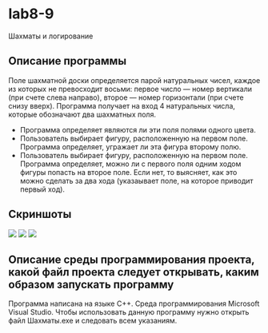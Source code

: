 # lab8-9
Шахматы и логирование
## Описание программы
Поле шахматной доски определяется парой натуральных чисел, каждое из которых не превосходит восьми: 
первое число — номер вертикали (при счете слева направо), 
второе — номер горизонтали (при счете снизу вверх).
Программа получает на вход 4 натуральных числа, которые обозначают два шахматных поля.
+ Программа определяет являются ли эти поля полями одного цвета.
+ Пользователь выбирает фигуру, расположенную на первом поле. 
Программа определяет, угражает ли эта фигура второму полю.
+  Пользователь выбирает фигуру, расположенную на первом поле. Программа определяет, можно ли с первого поля одним ходом фигуры попасть на второе поле. Если нет, то выясняет, как это можно сделать за два хода (указаывает поле, на которое приводит первый ход).
## Скриншоты
![](https://sun9-31.userapi.com/impg/6QrkHUbS-unbJGz3DCQKFKd3AwGswEyu4cLyvQ/K2wVSFilj4g.jpg?size=1921x525&quality=96&sign=ec070eb7aac63b0c81a1c4ebb0ad2377&type=album)
![](https://sun9-58.userapi.com/impg/2QztMVcJyh_NimwadAihgss44WXuXAR2KX8fJA/ryxJmxIKJpk.jpg?size=1921x440&quality=96&sign=bf33db95caf7be74ea457aa30530e6c5&type=album)
![](https://sun9-25.userapi.com/impg/hVGBaoHM-szSHe69tT2iQ_stE5yrGLr93tuXIg/Y5nmY8F7cAI.jpg?size=1919x479&quality=96&sign=1c22df5f8a40416764f68737be43bf76&type=album)
## Описание среды программирования проекта, какой файл проекта следует открывать, каким образом запускать программу
Программа написана на языке C++. Среда программирования Microsoft Visual Studio.
Чтобы использовать данную программу нужно открыть файл Шахматы.exe и следовать всем указаниям.
